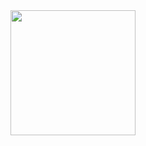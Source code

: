

<!--
**StanimirBogdanov1/StanimirBogdanov1** is a ✨ _special_ ✨ repository because its `README.md` (this file) appears on your GitHub profile.

Here are some ideas to get you started:

- 🔭 I’m currently working on ...
- 🌱 I’m currently learning ...
- 👯 I’m looking to collaborate on ...
- 🤔 I’m looking for help with ...
- 💬 Ask me about ...
- 📫 How to reach me: ...
- 😄 Pronouns: ...
- ⚡ Fun fact: ...
-->

<div id="header" align="center">
  <img src="https://github.com/StanimirBogdanov1/StanimirBogdanov1/assets/151448770/4297350b-0a8f-4c45-b488-7526d1a937cd" width="200"/>
</div>
